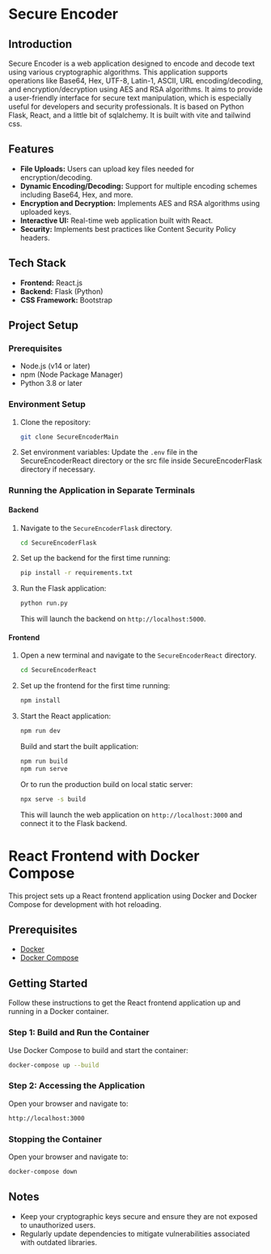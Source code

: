 # Secure Encoder

## Introduction
Secure Encoder is a web application designed to encode and decode text using various cryptographic algorithms. This application supports operations like Base64, Hex, UTF-8, Latin-1, ASCII, URL encoding/decoding, and encryption/decryption using AES and RSA algorithms. It aims to provide a user-friendly interface for secure text manipulation, which is especially useful for developers and security professionals. It is based on Python Flask, React, and a little bit of sqlalchemy. It is built with vite and tailwind css.

## Features
- **File Uploads:** Users can upload key files needed for encryption/decoding.
- **Dynamic Encoding/Decoding:** Support for multiple encoding schemes including Base64, Hex, and more.
- **Encryption and Decryption:** Implements AES and RSA algorithms using uploaded keys.
- **Interactive UI:** Real-time web application built with React.
- **Security:** Implements best practices like Content Security Policy headers.

## Tech Stack
- **Frontend:** React.js
- **Backend:** Flask (Python)
- **CSS Framework:** Bootstrap

## Project Setup

### Prerequisites
- Node.js (v14 or later)
- npm (Node Package Manager)
- Python 3.8 or later

### Environment Setup
1. Clone the repository:
   ```bash
   git clone SecureEncoderMain
   ```

2. Set environment variables:
   Update the `.env` file in the SecureEncoderReact directory or the src file inside SecureEncoderFlask directory if necessary.

### Running the Application in Separate Terminals

#### Backend
1. Navigate to the `SecureEncoderFlask` directory.
   ```bash
   cd SecureEncoderFlask
   ```

2. Set up the backend for the first time running:
   ```bash
   pip install -r requirements.txt
   ```

3. Run the Flask application:
   ```bash
   python run.py
   ```
   This will launch the backend on `http://localhost:5000`.

#### Frontend
1. Open a new terminal and navigate to the `SecureEncoderReact` directory.
   ```bash
   cd SecureEncoderReact
   ```

2. Set up the frontend for the first time running:
   ```bash
   npm install
   ```

3. Start the React application:
   ```bash
   npm run dev
   ```
   Build and start the built application:
   ```bash
   npm run build
   npm run serve
   ```
   Or to run the production build on local static server:
   ```bash
   npx serve -s build
   ```
   
   This will launch the web application on `http://localhost:3000` and connect it to the Flask backend.

# React Frontend with Docker Compose

This project sets up a React frontend application using Docker and Docker Compose for development with hot reloading.

## Prerequisites

- [Docker](https://www.docker.com/products/docker-desktop)
- [Docker Compose](https://docs.docker.com/compose/install/)

## Getting Started

Follow these instructions to get the React frontend application up and running in a Docker container.

### Step 1: Build and Run the Container

Use Docker Compose to build and start the container:

```bash
docker-compose up --build
```

### Step 2: Accessing the Application

Open your browser and navigate to:

```bash
http://localhost:3000
```

### Stopping the Container

Open your browser and navigate to:

```bash
docker-compose down
```


## Notes
- Keep your cryptographic keys secure and ensure they are not exposed to unauthorized users.
- Regularly update dependencies to mitigate vulnerabilities associated with outdated libraries.


#
